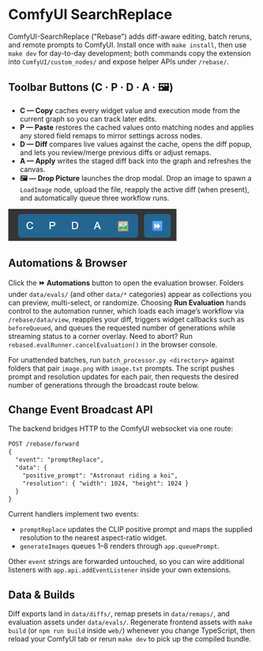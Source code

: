 # ComfyUI SearchReplace

ComfyUI-SearchReplace ("Rebase") adds diff-aware editing, batch reruns, and remote prompts to ComfyUI. Install once with `make install`, then use `make dev` for day-to-day development; both commands copy the extension into `ComfyUI/custom_nodes/` and expose helper APIs under `/rebase/`.

## Toolbar Buttons (C · P · D · A · 🖼️)

- **C — Copy** caches every widget value and execution mode from the current graph so you can track later edits.
- **P — Paste** restores the cached values onto matching nodes and applies any stored field remaps to mirror settings across nodes.
- **D — Diff** compares live values against the cache, opens the diff popup, and lets you review/merge previous diffs or adjust remaps.
- **A — Apply** writes the staged diff back into the graph and refreshes the canvas.
- **🖼️ — Drop Picture** launches the drop modal. Drop an image to spawn a `LoadImage` node, upload the file, reapply the active diff (when present), and automatically queue three workflow runs.

![Diff toolbar](/images/diff-bar.png)

## Automations & Browser
Click the **⏩ Automations** button to open the evaluation browser. Folders under `data/evals/` (and other `data/*` categories) appear as collections you can preview, multi-select, or randomize. Choosing **Run Evaluation** hands control to the automation runner, which loads each image’s workflow via `/rebase/data/view`, reapplies your diff, triggers widget callbacks such as `beforeQueued`, and queues the requested number of generations while streaming status to a corner overlay. Need to abort? Run `rebased.evalRunner.cancelEvaluation()` in the browser console.

For unattended batches, run `batch_processor.py <directory>` against folders that pair `image.png` with `image.txt` prompts. The script pushes prompt and resolution updates for each pair, then requests the desired number of generations through the broadcast route below.



## Change Event Broadcast API
The backend bridges HTTP to the ComfyUI websocket via one route:

```
POST /rebase/forward
{
  "event": "promptReplace",
  "data": {
    "positive_prompt": "Astronaut riding a koi",
    "resolution": { "width": 1024, "height": 1024 }
  }
}
```

Current handlers implement two events:
- `promptReplace` updates the CLIP positive prompt and maps the supplied resolution to the nearest aspect-ratio widget.
- `generateImages` queues 1–8 renders through `app.queuePrompt`.

Other `event` strings are forwarded untouched, so you can wire additional listeners with `app.api.addEventListener` inside your own extensions.

## Data & Builds
Diff exports land in `data/diffs/`, remap presets in `data/remaps/`, and evaluation assets under `data/evals/`. Regenerate frontend assets with `make build` (or `npm run build` inside `web/`) whenever you change TypeScript, then reload your ComfyUI tab or rerun `make dev` to pick up the compiled bundle.
